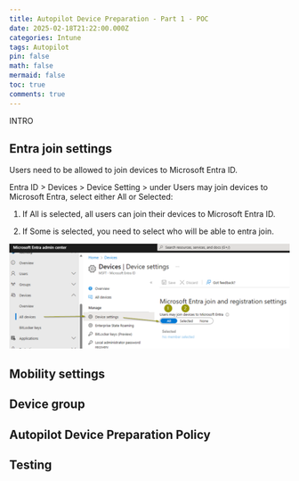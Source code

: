 ```yaml
---
title: Autopilot Device Preparation - Part 1 - POC
date: 2025-02-18T21:22:00.000Z
categories: Intune
tags: Autopilot
pin: false
math: false
mermaid: false
toc: true
comments: true
---
```

INTRO

## Entra join settings

Users need to be allowed to join devices to Microsoft Entra ID. 

Entra ID > Devices > Device Setting > under Users may join devices to Microsoft Entra, select either All or Selected:

1. If All is selected, all users can join their devices to Microsoft Entra ID.

2. If Some is selected, you need to select who will be able to entra join.

![](/assets/img/uploads/entrajoin.png)





## Mobility settings

## Device group

## Autopilot Device Preparation Policy

## Testing

